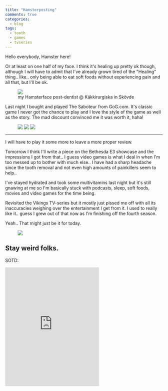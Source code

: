 ```yaml
---
title: "Hamsterposting"
comments: true
categories:
  - blog
tags:
  - tooth
  - games
  - tvseries
---
```

Hello everybody, Hamster here! 

Or at least on one half of my face. 
I think it's healing up pretty ok though, although I will have to admit that I've already grown tired of the "Healing" thing.. like.. only being able to eat soft foods without experiencing pain and all that, but I'll be ok. 

<figure class="half">
    <a href="https://github.com/dotMavriQ/dotmavriq.github.io/blob/master/assets/Camera/20180510_hamster.jpg?raw=true"><img src="https://github.com/dotMavriQ/dotmavriq.github.io/blob/master/assets/Camera/20180510_hamster.jpg?raw=true"></a>
    <figcaption>my Hamsterface post-dentist @ Käkkirurgiska in Skövde</figcaption>
</figure>

Last night I bought and played The Saboteur from GoG.com. It's classic game I never got the chance to play and I love the style of the game as well as the story. The mad discount convinced me it was worth it, haha! 

<figure class="third">
<a href="https://github.com/dotMavriQ/dotmavriq.github.io/blob/master/assets/Camera/20180609_saboteur1.jpg?raw=true">
	<img src="https://github.com/dotMavriQ/dotmavriq.github.io/blob/master/assets/Camera/20180609_saboteur1.jpg?raw=true"></a>
<a href="https://github.com/dotMavriQ/dotmavriq.github.io/blob/master/assets/Camera/20180609_saboteur2.jpg?raw=true">
	<img src="https://github.com/dotMavriQ/dotmavriq.github.io/blob/master/assets/Camera/20180609_saboteur2.jpg?raw=true"></a>
<a href="https://github.com/dotMavriQ/dotmavriq.github.io/blob/master/assets/Camera/20180609_saboteur3.jpg?raw=true">
	<img src="https://github.com/dotMavriQ/dotmavriq.github.io/blob/master/assets/Camera/20180609_saboteur3.jpg?raw=true"></a></figure>

---

I will have to play it some more to leave a more proper review.  

Tomorrow I think I'll write a piece on the Bethesda E3 showcase and the impressions I got from that.. I guess video games is what I deal in when I'm too messed up to bother with much else.. I have had a sharp headache since the tooth removal and not even high amounts of painkillers seem to help..

I've stayed hydrated and took some multivitamins last night but it's still gnawing at me so I'm basically stuck with podcasts, sleep, soft foods, movies and video games for the time being. 

Revisited the Vikings TV-series but it mostly just pissed me off with all its inaccuracies weighing over the entertainment I get from it. I used to really like it.. guess I grew out of that now as I'm finishing off the fourth season. 

Yeah.. That might just be it for today.

<figure>
  <a href="https://github.com/dotMavriQ/dotmavriq.github.io/blob/master/assets/Camera/20180609_saboteur4.jpeg?raw=true">
	<img src="https://github.com/dotMavriQ/dotmavriq.github.io/blob/master/assets/Camera/20180609_saboteur4.jpeg?raw=true"></a></figure>

Stay weird folks. 
---
SOTD:
<iframe src="https://open.spotify.com/embed?uri=spotify:track:0Puj4YlTm6xNzDDADXHMI9" width="300" height="380" frameborder="0" allowtransparency="true" allow="encrypted-media"></iframe>